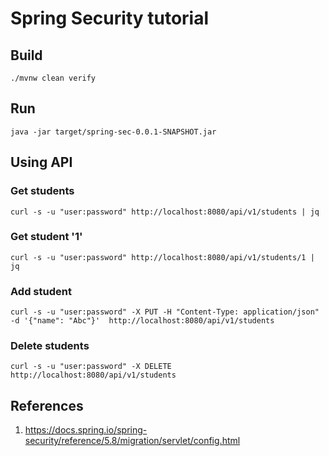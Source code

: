 # Spring Security tutorial

## Build

```shell
./mvnw clean verify
```

## Run

```shell
java -jar target/spring-sec-0.0.1-SNAPSHOT.jar
```

## Using API

### Get students

```shell
curl -s -u "user:password" http://localhost:8080/api/v1/students | jq
```

### Get student '1'

```shell
curl -s -u "user:password" http://localhost:8080/api/v1/students/1 | jq
```

### Add student

```shell
curl -s -u "user:password" -X PUT -H "Content-Type: application/json" -d '{"name": "Abc"}'  http://localhost:8080/api/v1/students
```

### Delete students

```shell
curl -s -u "user:password" -X DELETE http://localhost:8080/api/v1/students
```

## References

1. https://docs.spring.io/spring-security/reference/5.8/migration/servlet/config.html
